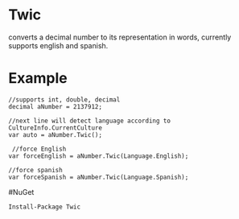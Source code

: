 # Twic
converts a decimal number to its representation in words, currently supports english and spanish.

# Example
```
//supports int, double, decimal
decimal aNumber = 2137912;

//next line will detect language according to CultureInfo.CurrentCulture
var auto = aNumber.Twic();

 //force English
var forceEnglish = aNumber.Twic(Language.English);

//force spanish
var forceSpanish = aNumber.Twic(Language.Spanish);

```

#NuGet
```
Install-Package Twic
```
